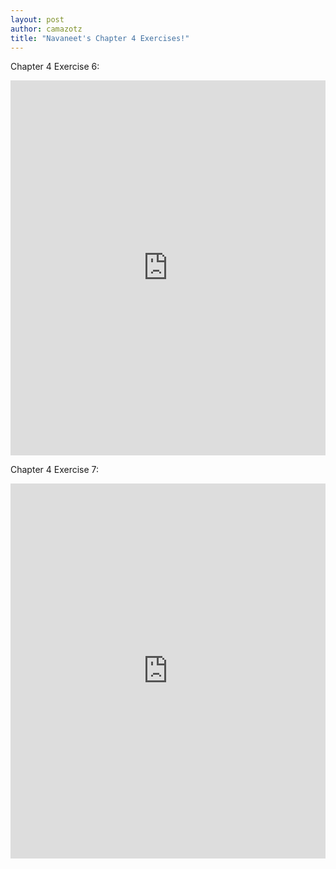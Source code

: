```yaml
---
layout: post
author: camazotz
title: "Navaneet's Chapter 4 Exercises!"
---
```


Chapter 4 Exercise 6:

<iframe src="https://trinket.io/embed/python/9d34362266" width="100%" height="600" frameborder="0" marginwidth="0" marginheight="0" allowfullscreen></iframe>

Chapter 4 Exercise 7:

<iframe src="https://trinket.io/embed/python/775e165270" width="100%" height="600" frameborder="0" marginwidth="0" marginheight="0" allowfullscreen></iframe>
